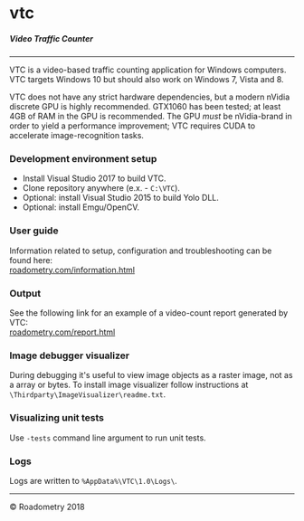 vtc
===
##### Video Traffic Counter
---

VTC is a video-based traffic counting application for Windows computers. VTC targets Windows 10 but should also work on Windows 7, Vista and 8.

VTC does not have any strict hardware dependencies, but a modern nVidia discrete GPU is highly recommended. GTX1060 has been tested; at least 4GB of RAM in the GPU is recommended. The GPU *must* be nVidia-brand in order to yield a performance improvement; VTC requires CUDA to accelerate image-recognition tasks.

### Development environment setup

 * Install Visual Studio 2017 to build VTC.
 * Clone repository anywhere (e.x. - `C:\VTC`).
 * Optional: install Visual Studio 2015 to build Yolo DLL.
 * Optional: install Emgu/OpenCV.

### User guide
 Information related to setup, configuration and troubleshooting can be found here:  
 [roadometry.com/information.html](https://www.roadometry.com/information.html)

### Output
See the following link for an example of a video-count report generated by VTC:  
[roadometry.com/report.html](https://www.roadometry.com/report.html)

### Image debugger visualizer
During debugging it's useful to view image objects as a raster image, not as a array or bytes. To install image visualizer follow instructions at `\Thirdparty\ImageVisualizer\readme.txt`.

### Visualizing unit tests
Use `-tests` command line argument to run unit tests.

### Logs
Logs are written to `%AppData%\VTC\1.0\Logs\`.

---
© Roadometry 2018

